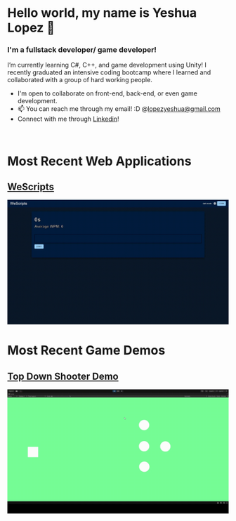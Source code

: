 # Hello world, my name is Yeshua Lopez 👋
### I'm a fullstack developer/ game developer!
I’m currently learning C#, C++, and game development using Unity!
I recently graduated an intensive coding bootcamp where I learned and collaborated with a group of hard working people.
- I'm open to collaborate on front-end, back-end, or even game development.
- 📫 You can reach me through my email! :D  @lopezyeshua@gmail.com
- Connect with me through [Linkedin](https://www.linkedin.com/in/yeshua-lopez-232306184/)!

<br>

<h1 class="webApps">Most Recent Web Applications</h1>

## [WeScripts](https://github.com/LopezYeshua/WeScripts)

<img src="./static/typing2.gif" width="700"/>

<br>

<h1 class ="gameDev">Most Recent Game Demos</h1>

## [Top Down Shooter Demo](https://github.com/LopezYeshua/topDownShooter)
<img src="./static/topdownshooting.gif" width="700" alt="top down game"/>

<!---
LopezYeshua/LopezYeshua is a ✨ special ✨ repository because its `README.md` (this file) appears on your GitHub profile.
You can click the Preview link to take a look at your changes.
--->
